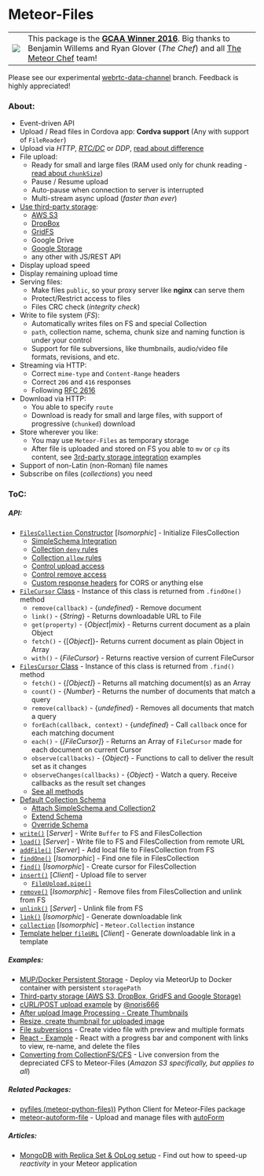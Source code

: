 Meteor-Files
========

<table>
  <tbody>
    <tr>
      <td>
        <a href="https://themeteorchef.com/blog/giant-cotton-apron-awards-show"><img src="https://raw.githubusercontent.com/VeliovGroup/Meteor-Files-Demos/master/GCAA.png"></a>
      </td>
      <td>
        This package is the <strong><a href="https://themeteorchef.com/blog/giant-cotton-apron-awards-show" target="_blank">GCAA Winner 2016</a></strong>. Big thanks to Benjamin Willems and Ryan Glover (<em>The Chef</em>) and all <a href="https://themeteorchef.com" target="_blank">The Meteor Chef</a> team!
      </td>
    </tr>
  </tbody>
</table>

Please see our experimental [webrtc-data-channel](https://github.com/VeliovGroup/Meteor-Files/tree/webrtc-data-channel) branch. Feedback is highly appreciated!

### About:
 - Event-driven API
 - Upload / Read files in Cordova app: __Cordva support__ (Any with support of `FileReader`)
 - Upload via *HTTP*, [*RTC/DC*](https://github.com/VeliovGroup/Meteor-Files/tree/webrtc-data-channel) or *DDP*, [read about difference](https://github.com/VeliovGroup/Meteor-Files/wiki/About-Upload-Transports)
 - File upload:
    * Ready for small and large files (RAM used only for chunk reading - [read about `chunkSize`](https://github.com/VeliovGroup/Meteor-Files/wiki/Insert-(Upload)))
    * Pause / Resume upload
    * Auto-pause when connection to server is interrupted
    * Multi-stream async upload (*faster than ever*)
 - [Use third-party storage](https://github.com/VeliovGroup/Meteor-Files/wiki/Third-party-storage):
    * [AWS S3](https://github.com/VeliovGroup/Meteor-Files/wiki/AWS-S3-Integration)
    * [DropBox](https://github.com/VeliovGroup/Meteor-Files/wiki/DropBox-Integration)
    * [GridFS](https://github.com/VeliovGroup/Meteor-Files/wiki/GridFS-Integration)
    * Google Drive
    * [Google Storage](https://github.com/VeliovGroup/Meteor-Files/wiki/Google-Cloud-Storage-Integration)
    * any other with JS/REST API
 - Display upload speed
 - Display remaining upload time
 - Serving files:
    * Make files `public`, so your proxy server like __nginx__ can serve them
    * Protect/Restrict access to files
    * Files CRC check (*integrity check*)
 - Write to file system (*FS*):
    * Automatically writes files on FS and special Collection
    * `path`, collection name, schema, chunk size and naming function is under your control
    * Support for file subversions, like thumbnails, audio/video file formats, revisions, and etc.
 - Streaming via HTTP:
    * Correct `mime-type` and `Content-Range` headers
    * Correct `206` and `416` responses
    * Following [RFC 2616](https://tools.ietf.org/html/rfc2616)
 - Download via HTTP:
    * You able to specify `route`
    * Download is ready for small and large files, with support of progressive (`chunked`) download
 - Store wherever you like:
    * You may use `Meteor-Files` as temporary storage
    * After file is uploaded and stored on FS you able to `mv` or `cp` its content, see [3rd-party storage integration](https://github.com/VeliovGroup/Meteor-Files/wiki/Third-party-storage) examples
 - Support of non-Latin (non-Roman) file names
 - Subscribe on files (*collections*) you need

### ToC:
##### API:
 - [`FilesCollection` Constructor](https://github.com/VeliovGroup/Meteor-Files/wiki/Constructor) [*Isomorphic*] - Initialize FilesCollection
   * [SimpleSchema Integration](https://github.com/VeliovGroup/Meteor-Files/wiki/Constructor#attach-schema-isomorphic)
   * [Collection `deny` rules](https://github.com/VeliovGroup/Meteor-Files/wiki/Constructor#deny-collection-interaction-on-client-server)
   * [Collection `allow` rules](https://github.com/VeliovGroup/Meteor-Files/wiki/Constructor#allow-collection-interaction-on-client-server)
   * [Control upload access](https://github.com/VeliovGroup/Meteor-Files/wiki/Constructor#use-onbeforeupload-to-avoid-unauthorized-upload)
   * [Control remove access](https://github.com/VeliovGroup/Meteor-Files/wiki/Constructor#use-onbeforeremove-to-avoid-unauthorized-remove)
   * [Custom response headers](https://github.com/VeliovGroup/Meteor-Files/wiki/Custom-Response-Headers) for CORS or anything else
 - [`FileCursor` Class](https://github.com/VeliovGroup/Meteor-Files/wiki/FileCursor) - Instance of this class is returned from `.findOne()` method
   * `remove(callback)` - {*undefined*} - Remove document
   * `link()` - {*String*} - Returns downloadable URL to File
   * `get(property)` - {*Object*|*mix*} - Returns current document as a plain Object
   * `fetch()` - {[*Object*]}- Returns current document as plain Object in Array
   * `with()` - {*FileCursor*} - Returns reactive version of current FileCursor
 - [`FilesCursor` Class](https://github.com/VeliovGroup/Meteor-Files/wiki/FilesCursor) - Instance of this class is returned from `.find()` method
   * `fetch()` - {*[Object]*} - Returns all matching document(s) as an Array
   * `count()` - {*Number*} - Returns the number of documents that match a query
   * `remove(callback)` - {*undefined*} - Removes all documents that match a query
   * `forEach(callback, context)` - {*undefined*} - Call `callback` once for each matching document
   * `each()` - {*[FileCursor]*} - Returns an Array of `FileCursor` made for each document on current Cursor
   * `observe(callbacks)` - {*Object*} - Functions to call to deliver the result set as it changes
   * `observeChanges(callbacks)` - {*Object*} - Watch a query. Receive callbacks as the result set changes
   * [See all methods](https://github.com/VeliovGroup/Meteor-Files/wiki/FilesCursor)
 - [Default Collection Schema](https://github.com/VeliovGroup/Meteor-Files/wiki/Schema)
   * [Attach SimpleSchema and Collection2](https://github.com/VeliovGroup/Meteor-Files/wiki/Schema#attach-schema-recommended)
   * [Extend Schema](https://github.com/VeliovGroup/Meteor-Files/wiki/Schema#extend-default-schema)
   * [Override Schema](https://github.com/VeliovGroup/Meteor-Files/wiki/Schema#pass-your-own-schema-not-recommended)
 - [`write()`](https://github.com/VeliovGroup/Meteor-Files/wiki/Write) [*Server*] - Write `Buffer` to FS and FilesCollection
 - [`load()`](https://github.com/VeliovGroup/Meteor-Files/wiki/Load) [*Server*] - Write file to FS and FilesCollection from remote URL
 - [`addFile()`](https://github.com/VeliovGroup/Meteor-Files/wiki/addFile) [*Server*] - Add local file to FilesCollection from FS
 - [`findOne()`](https://github.com/VeliovGroup/Meteor-Files/wiki/findOne) [*Isomorphic*] - Find one file in FilesCollection
 - [`find()`](https://github.com/VeliovGroup/Meteor-Files/wiki/find) [*Isomorphic*] - Create cursor for FilesCollection
 - [`insert()`](https://github.com/VeliovGroup/Meteor-Files/wiki/Insert-(Upload)) [*Client*] - Upload file to server
   * [`FileUpload.pipe()`](https://github.com/VeliovGroup/Meteor-Files/wiki/Insert-(Upload)#piping)
 - [`remove()`](https://github.com/VeliovGroup/Meteor-Files/wiki/remove) [*Isomorphic*] - Remove files from FilesCollection and unlink from FS
 - [`unlink()`](https://github.com/VeliovGroup/Meteor-Files/wiki/unlink) [*Server*] - Unlink file from FS
 - [`link()`](https://github.com/VeliovGroup/Meteor-Files/wiki/link) [*Isomorphic*] - Generate downloadable link
 - [`collection`](https://github.com/VeliovGroup/Meteor-Files/wiki/collection) [*Isomorphic*] - `Meteor.Collection` instance
 - [Template helper `fileURL`](https://github.com/VeliovGroup/Meteor-Files/wiki/Template-Helper) [*Client*] - Generate downloadable link in a template

##### Examples:
 - [MUP/Docker Persistent Storage](https://github.com/VeliovGroup/Meteor-Files/wiki/MeteorUp-(MUP)-Usage) - Deploy via MeteorUp to Docker container with persistent `storagePath`
 - [Third-party storage (AWS S3, DropBox, GridFS and Google Storage)](https://github.com/VeliovGroup/Meteor-Files/wiki/Third-party-storage)
 - [cURL/POST upload example](https://github.com/noris666/Meteor-Files-POST-Example) by [@noris666](https://github.com/noris666)
 - [After upload Image Processing - Create Thumbnails](https://github.com/VeliovGroup/Meteor-Files/wiki/Image-Processing)
 - [Resize, create thumbnail for uploaded image](https://github.com/VeliovGroup/Meteor-Files-Demos/blob/master/demo/server/image-processing.js)
 - [File subversions](https://github.com/VeliovGroup/Meteor-Files/wiki/Create-and-Manage-Subversions) - Create video file with preview and multiple formats
 - [React - Example](https://github.com/VeliovGroup/Meteor-Files/wiki/React-Example) - React with a progress bar and component with links to view, re-name, and delete the files
 - [Converting from CollectionFS/CFS](https://github.com/VeliovGroup/Meteor-Files/wiki/Converting-from-CollectionFS) - Live conversion from the depreciated CFS to Meteor-Files (*Amazon S3 specifically, but applies to all*)

##### Related Packages:
 - [pyfiles (meteor-python-files))](https://github.com/VeliovGroup/meteor-python-files) Python Client for Meteor-Files package
 - [meteor-autoform-file](https://github.com/VeliovGroup/meteor-autoform-file) - Upload and manage files with [autoForm](https://github.com/aldeed/meteor-autoform)

##### Articles:
 - [MongoDB with Replica Set & OpLog setup](https://veliovgroup.com/article/2qsjtNf8NSB9XxZDh/mongodb-replica-set-with-oplog) - Find out how to speed-up *reactivity* in your Meteor application